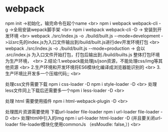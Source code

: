 # webpack
npm init      ->初始化，输完命令在起个name \<br>
npm i webpack webpack-cli -g   ->全局安装wepack脚手架 \<br>
npm i webpack webpack-cli -D   -> 安装到开发环境 \<br>
 webpack ./src/index.js -o ./build/built.js --mode=development   ->以src先的index.js为入口文件输出到/build/built.js进行dev开发环境打包 \<br>
webpack ./src/index.js -o ./build/built.js --mode=production   ->  会以 .src/index.js 为入口文件开始打包，打包后输出到./build/builts.js  整体打包环境为生产环境， \<br>
2.结论:1.webpack能处理js/json资源，不能处理css/img等其他资源 \<br>
2.生产环境和开发环境将ES6模块化编译成浏览器能识别的 \<br>
3.生产环境比开发多一个压缩代码;; \<br>

处理css文件需要下载 npm i css-loader -D npm i style-loader -D  \<br>
处理less文件同上下载后还需要多一个npm i less-loader -D \<br>
 
处理 html 需要使用插件 npm i html-webpack-plugin -D \<br>

处理图片资源需要使用 下载url-loader file-loader  npm i url-loader file-loader  -D \<br>
处理html中引入的img  npm i url-loader html-loader  -D   (并且要关闭url-loader file-loader模块化使用commonJs （esMoudle: false,）) \<br>

